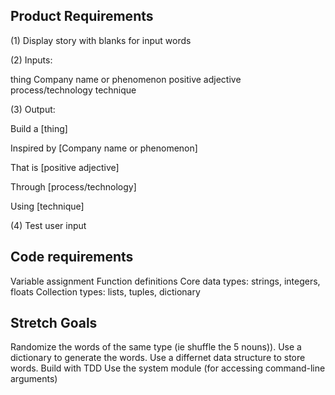 ## Product Requirements

(1) Display story with blanks for input words

(2) Inputs:

thing
Company name or phenomenon
positive adjective
process/technology
technique

(3) Output:

Build a [thing]

Inspired by [Company name or phenomenon]

That is [positive adjective]

Through [process/technology]

Using [technique]


(4) Test user input


## Code requirements

Variable assignment
Function definitions
Core data types: strings, integers, floats
Collection types: lists, tuples, dictionary

## Stretch Goals
Randomize the words of the same type (ie shuffle the 5 nouns)).
Use a dictionary to generate the words.
Use a differnet data structure to store words.
Build with TDD
Use the system module (for accessing command-line arguments)
